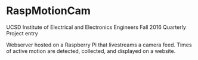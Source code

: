 # RaspMotionCam
UCSD Institute of Electrical and Electronics Engineers Fall 2016 Quarterly Project entry

Webserver hosted on a Raspberry Pi that livestreams a camera feed. Times of active motion are detected, collected, and displayed on a  website.
